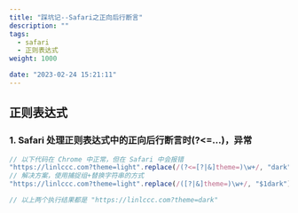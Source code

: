 ```yaml
---
title: "踩坑记--Safari之正向后行断言"
description: ""
tags:
  - safari
  - 正则表达式
weight: 1000

date: "2023-02-24 15:21:11"
---
```


## 正则表达式

### 1. Safari 处理正则表达式中的正向后行断言时(?<=...)，异常

```js
// 以下代码在 Chrome 中正常，但在 Safari 中会报错
"https://linlccc.com?theme=light".replace(/(?<=[?|&]theme=)\w+/, "dark");
// 解决方案，使用捕捉组+替换字符串的方式
"https://linlccc.com?theme=light".replace(/([?|&]theme=)\w+/, "$1dark");

// 以上两个执行结果都是 "https://linlccc.com?theme=dark"
```
